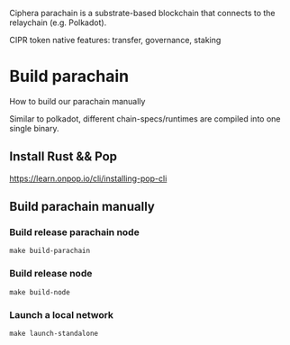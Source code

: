Ciphera parachain is a substrate-based blockchain that connects to the relaychain (e.g. Polkadot).

CIPR token native features: transfer, governance, staking

# Build parachain
How to build our parachain manually

Similar to polkadot, different chain-specs/runtimes are compiled into one single binary.

## Install Rust && Pop

https://learn.onpop.io/cli/installing-pop-cli

## Build parachain manually

### Build release parachain node

`make build-parachain`

### Build release node

`make build-node`

### Launch a local network

`make launch-standalone`
